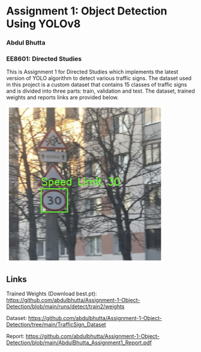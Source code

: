 # Assignment 1: Object Detection Using YOLOv8
### Abdul Bhutta 
### EE8601: Directed Studies

This is Assignment 1 for Directed Studies which implements the latest version of YOLO algorithm to detect various traffic signs. 
The dataset used in this project is a custom dataset that contains 15 classes of traffic signs and is divided into three parts: train, validation and test. 
The dataset, trained weights and reports links are provided below.

<img src="https://github.com/abdulbhutta/Assignment-1-Object-Detection/blob/main/Screenshot/Image_BB.png" alt="Description" width="416" height="416"/>

## Links

Trained Weights (Download best.pt): https://github.com/abdulbhutta/Assignment-1-Object-Detection/blob/main/runs/detect/train2/weights

Dataset: https://github.com/abdulbhutta/Assignment-1-Object-Detection/tree/main/TrafficSign_Dataset

Report: https://github.com/abdulbhutta/Assignment-1-Object-Detection/blob/main/AbdulBhutta_Assignment1_Report.pdf
